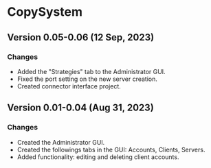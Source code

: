 # CopySystem

## Version 0.05-0.06 (12 Sep, 2023)
### Changes
* Added the "Strategies" tab to the Administrator GUI.
* Fixed the port setting on the new server creation.
* Created connector interface project.

## Version 0.01-0.04 (Aug 31, 2023)
### Changes
* Created the Administrator GUI.
* Created the followings tabs in the GUI: Accounts, Clients, Servers.
* Added functionality: editing and deleting client accounts.
